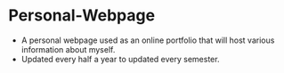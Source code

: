 # Personal-Webpage
- A personal webpage used as an online portfolio that will host various information about myself.
- Updated every half a year to updated every semester.

